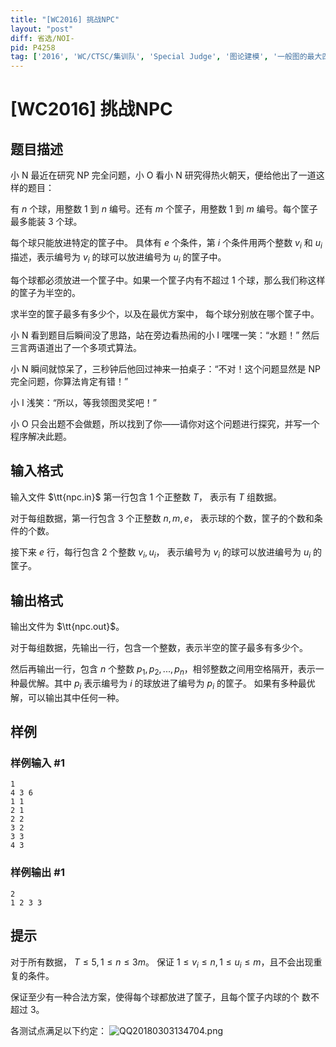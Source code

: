 ```yaml
---
title: "[WC2016] 挑战NPC"
layout: "post"
diff: 省选/NOI-
pid: P4258
tag: ['2016', 'WC/CTSC/集训队', 'Special Judge', '图论建模', '一般图的最大匹配']
---
```

# [WC2016] 挑战NPC
## 题目描述

小 N 最近在研究 NP 完全问题，小 O 看小 N 研究得热火朝天，便给他出了一道这样的题目：

有 $n$ 个球，用整数 $1$ 到 $n$ 编号。还有 $m$ 个筐子，用整数 $1$ 到 $m$ 编号。每个筐子最多能装 $3$ 个球。

每个球只能放进特定的筐子中。 具体有 $e$ 个条件，第 $i$ 个条件用两个整数
$v_i$ 和 $u_i$ 描述，表示编号为 $v_i$ 的球可以放进编号为 $u_i$ 的筐子中。

每个球都必须放进一个筐子中。如果一个筐子内有不超过 $1$ 个球，那么我们称这样的筐子为半空的。

求半空的筐子最多有多少个，以及在最优方案中， 每个球分别放在哪个筐子中。

小 N 看到题目后瞬间没了思路，站在旁边看热闹的小 I 嘿嘿一笑：“水题！”
然后三言两语道出了一个多项式算法。

小 N 瞬间就惊呆了，三秒钟后他回过神来一拍桌子：“不对！这个问题显然是 NP 完全问题，你算法肯定有错！”

小 I 浅笑：“所以，等我领图灵奖吧！”

小 O 只会出题不会做题，所以找到了你——请你对这个问题进行探究，并写一个程序解决此题。
## 输入格式

输入文件 $\tt{npc.in}$ 第一行包含 $1$ 个正整数 $T$， 表示有 $T$ 组数据。

对于每组数据，第一行包含 $3$ 个正整数 $n, m, e$， 表示球的个数，筐子的个数和条件的个数。

接下来 $e$ 行，每行包含 $2$ 个整数 $v_i, u_i$， 表示编号为 $v_i$ 的球可以放进编号为 $u_i$ 的筐子。
## 输出格式

输出文件为 $\tt{npc.out}$。

对于每组数据，先输出一行，包含一个整数，表示半空的筐子最多有多少个。

然后再输出一行，包含 $n$ 个整数 $p_1, p_2, ... , p_n$，相邻整数之间用空格隔开，表示一种最优解。其中 $p_i$ 表示编号为 $i$ 的球放进了编号为 $p_i$ 的筐子。 如果有多种最优解，可以输出其中任何一种。
## 样例

### 样例输入 #1
```
1
4 3 6
1 1
2 1
2 2
3 2
3 3
4 3
```
### 样例输出 #1
```
2
1 2 3 3
```
## 提示

对于所有数据， $T \leq 5, 1 \leq n \leq 3m$。 保证 $1 \leq v_i \leq n, 1 \leq u_i \leq m$，且不会出现重复的条件。

保证至少有一种合法方案，使得每个球都放进了筐子，且每个筐子内球的个
数不超过 $3$。

各测试点满足以下约定：
![QQ20180303134704.png](https://www.z4a.net/images/2018/03/03/QQ20180303134704.png)
